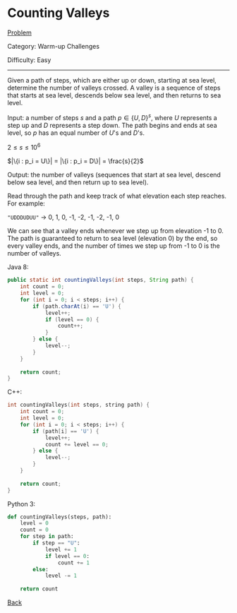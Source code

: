 # Counting Valleys

[Problem](https://www.hackerrank.com/challenges/counting-valleys/problem)

Category: Warm-up Challenges

Difficulty: Easy

---

Given a path of steps, which are either up or down, starting at sea level,
determine the number of valleys crossed. A valley is a sequence of steps that
starts at sea level, descends below sea level, and then returns to sea level.

Input: a number of steps $s$ and a path $p \in \{U, D\}^s$, where $U$ represents
a step up and $D$ represents a step down. The path begins and ends at sea level,
so $p$ has an equal number of $U$'s and $D$'s.

$2 \leq s \leq 10^6$

$|\{i : p_i = U\}| = |\{i : p_i = D\}| = \frac{s}{2}$

Output: the number of valleys (sequences that start at sea level, descend below
sea level, and then return up to sea level).

Read through the path and keep track of what elevation each step reaches. For
example:

```"UDDDUDUU"``` $\to$ 0, 1, 0, -1, -2, -1, -2, -1, 0

We can see that a valley ends whenever we step up from elevation -1 to 0. The
path is guaranteed to return to sea level (elevation 0) by the end, so every
valley ends, and the number of times we step up from -1 to 0 is the number of
valleys.

Java 8:
```java
public static int countingValleys(int steps, String path) {
    int count = 0;
    int level = 0;
    for (int i = 0; i < steps; i++) {
        if (path.charAt(i) == 'U') {
            level++;
            if (level == 0) {
                count++;
            }
        } else {
            level--;
        }
    }
    
    return count;
}
```

C++:
```cpp
int countingValleys(int steps, string path) {
    int count = 0;
    int level = 0;
    for (int i = 0; i < steps; i++) {
        if (path[i] == 'U') {
            level++;
            count += level == 0;
        } else {
            level--;
        }
    }
    
    return count;
}
```

Python 3:
```python
def countingValleys(steps, path):
    level = 0
    count = 0
    for step in path:
        if step == "U":
            level += 1
            if level == 0:
                count += 1
        else:
            level -= 1
            
    return count
```

[Back](../../hackerrank.md)
